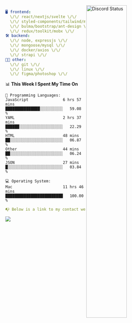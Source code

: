 
<a href="https://discord.com/users/279302975371870218" target="_blank">
    <img width="50%" align="right" alt="Discord Status" src="https://lanyard.cnrad.dev/api/279302975371870218?bg=161B22&borderRadius=5px%205px%200%200&hideTimestamp=true&idleMessage=Just%20chillin%27%20at%20the%20moment&animated=true">
</a>

```yaml
🖥️ frontend: 
  \/\/ react/nextjs/svelte \/\/
  \/\/ styled-components/tailwind/mui/
  \/\/ bulma/bootstrap/ant-design \/\/
  \/\/ redux/toolkit/mobx \/\/
🛠 backend: 
  \/\/ node, expressjs \/\/
  \/\/ mongoose/mysql \/\/
  \/\/ docker/axios \/\/
  \/\/ strapi \/\/
👨‍💻 other: 
  \/\/ git \/\/ 
  \/\/ linux \/\/
  \/\/ figma/photoshop \/\/
```
<!--START_SECTION:waka-->
📊 **This Week I Spent My Time On** 

```text
💬 Programming Languages: 
JavaScript               6 hrs 57 mins       ███████████████░░░░░░░░░░   59.08 % 
YAML                     2 hrs 37 mins       ██████░░░░░░░░░░░░░░░░░░░   22.29 % 
HTML                     48 mins             ██░░░░░░░░░░░░░░░░░░░░░░░   06.87 % 
Other                    44 mins             ██░░░░░░░░░░░░░░░░░░░░░░░   06.24 % 
JSON                     27 mins             █░░░░░░░░░░░░░░░░░░░░░░░░   03.84 % 

💻 Operating System: 
Mac                      11 hrs 46 mins      █████████████████████████   100.00 % 
```


<!--END_SECTION:waka-->
```yaml
📭 Below is a link to my contact website 
```
<a href="https://vk.cc/cg0vfb" target="_black"> <img src="https://img.shields.io/badge/website-161B22?style=for-the-badge&logo=About.me&logoColor=white"></img> <a/>
